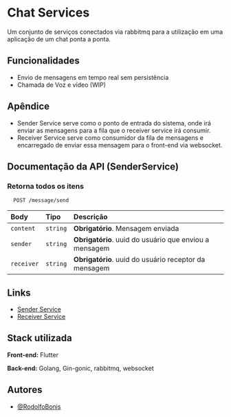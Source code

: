 
# Chat Services

Um conjunto de serviços conectados via rabbitmq para a utilização em uma aplicação de um chat ponta a ponta.

## Funcionalidades

- Envio de mensagens em tempo real sem persistência
- Chamada de Voz e vídeo (WIP)

## Apêndice

- Sender Service serve como o ponto de entrada do sistema, onde irá enviar as mensagens para a fila que o receiver service irá consumir.
- Receiver Service serve como consumidor da fila de mensagens e encarregado de enviar essa mensagem para o front-end via websocket.

## Documentação da API (SenderService)

### Retorna todos os itens

```http
  POST /message/send
```

| Body   | Tipo       | Descrição                           |
| :---------- | :--------- | :---------------------------------- |
| `content` | `string` | **Obrigatório**. Mensagem enviada |
| `sender` | `string` | **Obrigatório**. uuid do usuário que enviou a mensagem |
| `receiver` | `string` | **Obrigatório**. uuid do usuário receptor da mensagem |

## Links

- [Sender Service](https://github.com/RodolfoBonis/chat_send_service)
- [Receiver Service](https://github.com/RodolfoBonis/chat_receive_service)

## Stack utilizada

**Front-end:** Flutter

**Back-end:** Golang, Gin-gonic, rabbitmq, websocket

## Autores

- [@RodolfoBonis](https://github.com/RodolfoBonis)
